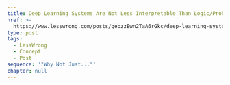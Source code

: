 ```yaml
---
title: Deep Learning Systems Are Not Less Interpretable Than Logic/Probability/Etc
href: >-
  https://www.lesswrong.com/posts/gebzzEwn2TaA6rGkc/deep-learning-systems-are-not-less-interpretable-than-logic
type: post
tags:
  - LessWrong
  - Concept
  - Post
sequence: '"Why Not Just..."'
chapter: null
---
```


